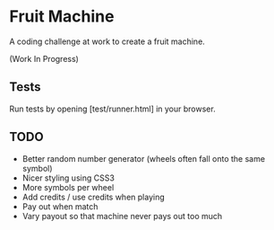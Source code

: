 # Fruit Machine

A coding challenge at work to create a fruit machine.

(Work In Progress)

## Tests

Run tests by opening [test/runner.html] in your browser. 

## TODO

- Better random number generator (wheels often fall onto the same symbol)
- Nicer styling using CSS3
- More symbols per wheel
- Add credits / use credits when playing
- Pay out when match
- Vary payout so that machine never pays out too much